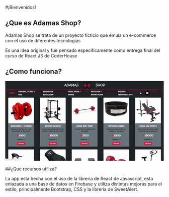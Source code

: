 #¡Bienvenidos!

## ¿Que es Adamas Shop?

 Adamas Shop se trata de un proyecto ficticio que emula un e-commerce con el uso de diferentes tecnologias

 Es una idea original y fue pensado especificamente como entrega final del curso de React JS de CoderHouse

## ¿Como funciona?

![](https://github.com/faqbb/Adamas-Shop-2.0/blob/master/src/imgs/nav.gif)

##¿Que recursos utiliza?

La app esta hecha con el uso de la libreria de React de Javascript, esta enlazada a una base de datos en Firebase 
y utiliza distintas mejoras para el estilo, principalmente Bootstrap, CSS y la libreria de SweetAlert.
